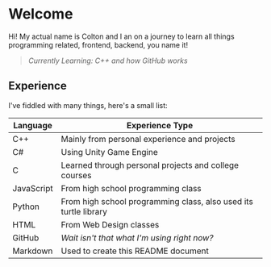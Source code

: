 # Welcome

Hi! My actual name is Colton and I an on a journey to learn all things programming related, frontend, backend, you name it!
> *Currently Learning: C++ and how GitHub works*

## Experience

I've fiddled with many things, here's a small list:

|Language        |  Experience Type                          
|----------------|--------------------
| C++            | Mainly from personal experience and projects    
| C#             | Using Unity Game Engine            
| C              | Learned through personal projects and college courses
| JavaScript     | From high school programming class 
| Python         | From high school programming class, also used its turtle library
| HTML           | From Web Design classes
| GitHub         | *Wait isn't that what I'm using right now?*
| Markdown       | Used to create this README document

<!---
Dead245/Dead245 is a ✨ special ✨ repository because its `README.md` (this file) appears on your GitHub profile.
You can click the Preview link to take a look at your changes.
--->

